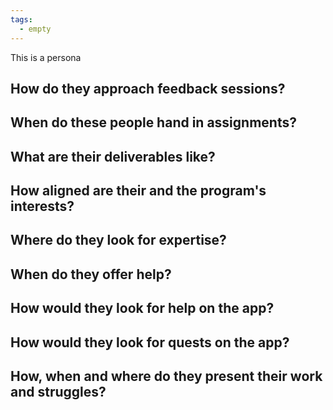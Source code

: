 ```yaml
---
tags:
  - empty
---
```

This is a persona

## How do they approach feedback sessions?

## When do these people hand in assignments?

## What are their deliverables like?
## How aligned are their and the program's interests?

## Where do they look for expertise?

## When do they offer help?

## How would they look for help on the app?

## How would they look for quests on the app?

## How, when and where do they present their work and struggles?